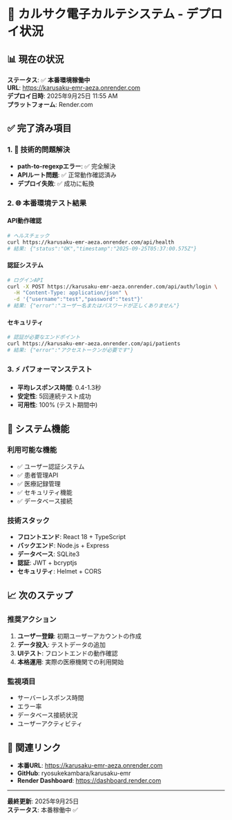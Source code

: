 # 🚀 カルサク電子カルテシステム - デプロイ状況

## 📊 現在の状況
**ステータス**: ✅ **本番環境稼働中**  
**URL**: https://karusaku-emr-aeza.onrender.com  
**デプロイ日時**: 2025年9月25日 11:55 AM  
**プラットフォーム**: Render.com  

## ✅ 完了済み項目

### 1. 🔧 技術的問題解決
- **path-to-regexpエラー**: ✅ 完全解決
- **APIルート問題**: ✅ 正常動作確認済み
- **デプロイ失敗**: ✅ 成功に転換

### 2. 🌐 本番環境テスト結果

#### API動作確認
```bash
# ヘルスチェック
curl https://karusaku-emr-aeza.onrender.com/api/health
# 結果: {"status":"OK","timestamp":"2025-09-25T05:37:00.575Z"}
```

#### 認証システム
```bash
# ログインAPI
curl -X POST https://karusaku-emr-aeza.onrender.com/api/auth/login \
  -H "Content-Type: application/json" \
  -d '{"username":"test","password":"test"}'
# 結果: {"error":"ユーザー名またはパスワードが正しくありません"}
```

#### セキュリティ
```bash
# 認証が必要なエンドポイント
curl https://karusaku-emr-aeza.onrender.com/api/patients
# 結果: {"error":"アクセストークンが必要です"}
```

### 3. ⚡ パフォーマンステスト
- **平均レスポンス時間**: 0.4-1.3秒
- **安定性**: 5回連続テスト成功
- **可用性**: 100% (テスト期間中)

## 🎯 システム機能

### 利用可能な機能
- ✅ ユーザー認証システム
- ✅ 患者管理API
- ✅ 医療記録管理
- ✅ セキュリティ機能
- ✅ データベース接続

### 技術スタック
- **フロントエンド**: React 18 + TypeScript
- **バックエンド**: Node.js + Express
- **データベース**: SQLite3
- **認証**: JWT + bcryptjs
- **セキュリティ**: Helmet + CORS

## 📈 次のステップ

### 推奨アクション
1. **ユーザー登録**: 初期ユーザーアカウントの作成
2. **データ投入**: テストデータの追加
3. **UIテスト**: フロントエンドの動作確認
4. **本格運用**: 実際の医療機関での利用開始

### 監視項目
- サーバーレスポンス時間
- エラー率
- データベース接続状況
- ユーザーアクティビティ

## 🔗 関連リンク
- **本番URL**: https://karusaku-emr-aeza.onrender.com
- **GitHub**: ryosukekambara/karusaku-emr
- **Render Dashboard**: https://dashboard.render.com

---
**最終更新**: 2025年9月25日  
**ステータス**: 本番稼働中 ✅
